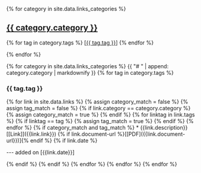 
{% for category in site.data.links_categories %}
 <h2><a href="#{{ category.category | slugify }}">{{ category.category }}</a></h2>
 <p>
 {% for tag in category.tags %}
   [<a href="#{{ tag.tag }}">{{ tag.tag }}</a>]
 {% endfor %}
 </p>
{% endfor %}


{% for category in site.data.links_categories %}
 {{ "# " | append: category.category | markdownify }}
 {% for tag in category.tags %}
   <h3><a name="{{ tag.tag }}"> {{ tag.tag }} </a></h3>
   {% for link in site.data.links %}
   {% assign category_match = false %}
   {% assign tag_match = false %}
   {% if link.category == category.category %}
   {% assign category_match = true %}
   {% endif %}
   {% for linktag in link.tags %}
   {% if linktag == tag %}
   {% assign tag_match = true %}
   {% endif %}
   {% endfor %}
   {% if category_match and tag_match %}
   *  {{link.description}} [[Link]]({{link.link}})
     {% if link.document-url %}[[PDF]({{link.document-url}})]{% endif %}
     {% if link.date %} <p class="dateadded"> --- added on [{{link.date}}] </p> {% endif %}
   {% endif %}
   {% endfor %}
 {% endfor %}
{% endfor %}
